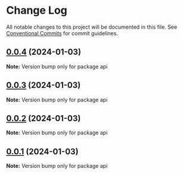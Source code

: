 # Change Log

All notable changes to this project will be documented in this file.
See [Conventional Commits](https://conventionalcommits.org) for commit guidelines.

## [0.0.4](https://github.com/wellgrisa/docker-elastic-beanstalk-up/compare/api@0.0.1-alpha.0...api@0.0.4) (2024-01-03)

**Note:** Version bump only for package api





## [0.0.3](https://github.com/wellgrisa/docker-elastic-beanstalk-up/compare/api@0.0.1-alpha.0...api@0.0.3) (2024-01-03)

**Note:** Version bump only for package api





## [0.0.2](https://github.com/wellgrisa/docker-elastic-beanstalk-up/compare/api@0.0.1-alpha.0...api@0.0.2) (2024-01-03)

**Note:** Version bump only for package api





## [0.0.1](https://github.com/wellgrisa/docker-elastic-beanstalk-up/compare/api@0.0.1-alpha.0...api@0.0.1) (2024-01-03)

**Note:** Version bump only for package api
